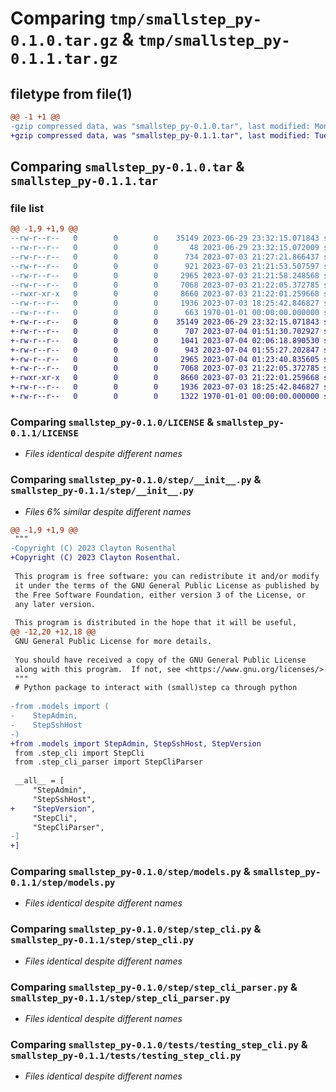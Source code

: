 # Comparing `tmp/smallstep_py-0.1.0.tar.gz` & `tmp/smallstep_py-0.1.1.tar.gz`

## filetype from file(1)

```diff
@@ -1 +1 @@
-gzip compressed data, was "smallstep_py-0.1.0.tar", last modified: Mon Jul  3 21:27:21 2023, max compression
+gzip compressed data, was "smallstep_py-0.1.1.tar", last modified: Tue Jul  4 02:06:18 2023, max compression
```

## Comparing `smallstep_py-0.1.0.tar` & `smallstep_py-0.1.1.tar`

### file list

```diff
@@ -1,9 +1,9 @@
--rw-r--r--   0        0        0    35149 2023-06-29 23:32:15.071843 smallstep_py-0.1.0/LICENSE
--rw-r--r--   0        0        0       48 2023-06-29 23:32:15.072009 smallstep_py-0.1.0/README.md
--rw-r--r--   0        0        0      734 2023-07-03 21:27:21.866437 smallstep_py-0.1.0/pyproject.toml
--rw-r--r--   0        0        0      921 2023-07-03 21:21:53.507597 smallstep_py-0.1.0/step/__init__.py
--rw-r--r--   0        0        0     2965 2023-07-03 21:21:58.248568 smallstep_py-0.1.0/step/models.py
--rw-r--r--   0        0        0     7068 2023-07-03 21:22:05.372785 smallstep_py-0.1.0/step/step_cli.py
--rwxr-xr-x   0        0        0     8660 2023-07-03 21:22:01.259668 smallstep_py-0.1.0/step/step_cli_parser.py
--rw-r--r--   0        0        0     1936 2023-07-03 18:25:42.846827 smallstep_py-0.1.0/tests/testing_step_cli.py
--rw-r--r--   0        0        0      663 1970-01-01 00:00:00.000000 smallstep_py-0.1.0/PKG-INFO
+-rw-r--r--   0        0        0    35149 2023-06-29 23:32:15.071843 smallstep_py-0.1.1/LICENSE
+-rw-r--r--   0        0        0      707 2023-07-04 01:51:30.702927 smallstep_py-0.1.1/README.md
+-rw-r--r--   0        0        0     1041 2023-07-04 02:06:18.890530 smallstep_py-0.1.1/pyproject.toml
+-rw-r--r--   0        0        0      943 2023-07-04 01:55:27.202847 smallstep_py-0.1.1/step/__init__.py
+-rw-r--r--   0        0        0     2965 2023-07-04 01:23:40.835605 smallstep_py-0.1.1/step/models.py
+-rw-r--r--   0        0        0     7068 2023-07-03 21:22:05.372785 smallstep_py-0.1.1/step/step_cli.py
+-rwxr-xr-x   0        0        0     8660 2023-07-03 21:22:01.259668 smallstep_py-0.1.1/step/step_cli_parser.py
+-rw-r--r--   0        0        0     1936 2023-07-03 18:25:42.846827 smallstep_py-0.1.1/tests/testing_step_cli.py
+-rw-r--r--   0        0        0     1322 1970-01-01 00:00:00.000000 smallstep_py-0.1.1/PKG-INFO
```

### Comparing `smallstep_py-0.1.0/LICENSE` & `smallstep_py-0.1.1/LICENSE`

 * *Files identical despite different names*

### Comparing `smallstep_py-0.1.0/step/__init__.py` & `smallstep_py-0.1.1/step/__init__.py`

 * *Files 6% similar despite different names*

```diff
@@ -1,9 +1,9 @@
 """
-Copyright (C) 2023 Clayton Rosenthal
+Copyright (C) 2023 Clayton Rosenthal.
 
 This program is free software: you can redistribute it and/or modify
 it under the terms of the GNU General Public License as published by
 the Free Software Foundation, either version 3 of the License, or
 any later version.
 
 This program is distributed in the hope that it will be useful,
@@ -12,20 +12,18 @@
 GNU General Public License for more details.
 
 You should have received a copy of the GNU General Public License
 along with this program.  If not, see <https://www.gnu.org/licenses/>.
 """
 # Python package to interact with (small)step ca through python
 
-from .models import (
-    StepAdmin,
-    StepSshHost
-)
+from .models import StepAdmin, StepSshHost, StepVersion
 from .step_cli import StepCli
 from .step_cli_parser import StepCliParser
 
 __all__ = [
     "StepAdmin",
     "StepSshHost",
+    "StepVersion",
     "StepCli",
     "StepCliParser",
-]
+]
```

### Comparing `smallstep_py-0.1.0/step/models.py` & `smallstep_py-0.1.1/step/models.py`

 * *Files identical despite different names*

### Comparing `smallstep_py-0.1.0/step/step_cli.py` & `smallstep_py-0.1.1/step/step_cli.py`

 * *Files identical despite different names*

### Comparing `smallstep_py-0.1.0/step/step_cli_parser.py` & `smallstep_py-0.1.1/step/step_cli_parser.py`

 * *Files identical despite different names*

### Comparing `smallstep_py-0.1.0/tests/testing_step_cli.py` & `smallstep_py-0.1.1/tests/testing_step_cli.py`

 * *Files identical despite different names*


